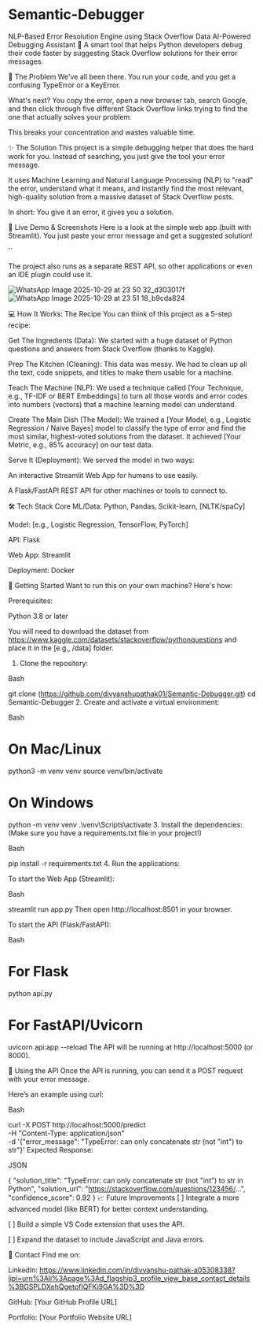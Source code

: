 # Semantic-Debugger
NLP-Based Error Resolution Engine using Stack Overflow Data
AI-Powered Debugging Assistant 🤖
A smart tool that helps Python developers debug their code faster by suggesting Stack Overflow solutions for their error messages.

🤔 The Problem
We've all been there. You run your code, and you get a confusing TypeError or a KeyError.

What's next? You copy the error, open a new browser tab, search Google, and then click through five different Stack Overflow links trying to find the one that actually solves your problem.

This breaks your concentration and wastes valuable time.

✨ The Solution
This project is a simple debugging helper that does the hard work for you. Instead of searching, you just give the tool your error message.

It uses Machine Learning and Natural Language Processing (NLP) to "read" the error, understand what it means, and instantly find the most relevant, high-quality solution from a massive dataset of Stack Overflow posts.

In short: You give it an error, it gives you a solution.

🚀 Live Demo & Screenshots
Here is a look at the simple web app (built with Streamlit). You just paste your error message and get a suggested solution!

``

The project also runs as a separate REST API, so other applications or even an IDE plugin could use it.

![WhatsApp Image 2025-10-29 at 23 50 32_d303017f](https://github.com/user-attachments/assets/e6ddac3a-5d0a-4b4c-aaf5-4d2802564b0f)![WhatsApp Image 2025-10-29 at 23 51 18_b9cda824](https://github.com/user-attachments/assets/86c0b8ec-42a3-49f2-b8de-1e594b663af0)


💻 How It Works: The Recipe
You can think of this project as a 5-step recipe:

Get The Ingredients (Data): We started with a huge dataset of Python questions and answers from Stack Overflow (thanks to Kaggle).

Prep The Kitchen (Cleaning): This data was messy. We had to clean up all the text, code snippets, and titles to make them usable for a machine.

Teach The Machine (NLP): We used a technique called [Your Technique, e.g., TF-IDF or BERT Embeddings] to turn all those words and error codes into numbers (vectors) that a machine learning model can understand.

Create The Main Dish (The Model): We trained a [Your Model, e.g., Logistic Regression / Naive Bayes] model to classify the type of error and find the most similar, highest-voted solutions from the dataset. It achieved [Your Metric, e.g., 85% accuracy] on our test data.

Serve It (Deployment): We served the model in two ways:

An interactive Streamlit Web App for humans to use easily.

A Flask/FastAPI REST API for other machines or tools to connect to.

🛠️ Tech Stack
Core ML/Data: Python, Pandas, Scikit-learn, [NLTK/spaCy]

Model: [e.g., Logistic Regression, TensorFlow, PyTorch]

API: Flask

Web App: Streamlit 

Deployment: Docker

🏁 Getting Started
Want to run this on your own machine? Here's how:

Prerequisites:

Python 3.8 or later

You will need to download the dataset from https://www.kaggle.com/datasets/stackoverflow/pythonquestions and place it in the [e.g., /data] folder.

1. Clone the repository:

Bash

git clone (https://github.com/divyanshupathak01/Semantic-Debugger.git)
cd Semantic-Debugger
2. Create and activate a virtual environment:

Bash

# On Mac/Linux
python3 -m venv venv
source venv/bin/activate

# On Windows
python -m venv venv
.\venv\Scripts\activate
3. Install the dependencies: (Make sure you have a requirements.txt file in your project!)

Bash

pip install -r requirements.txt
4. Run the applications:

To start the Web App (Streamlit):

Bash

streamlit run app.py
Then open http://localhost:8501 in your browser.

To start the API (Flask/FastAPI):

Bash

# For Flask
python api.py

# For FastAPI/Uvicorn
uvicorn api:app --reload
The API will be running at http://localhost:5000 (or 8000).

🚀 Using the API
Once the API is running, you can send it a POST request with your error message.

Here’s an example using curl:

Bash

curl -X POST http://localhost:5000/predict \
     -H "Content-Type: application/json" \
     -d '{"error_message": "TypeError: can only concatenate str (not \"int\") to str"}'
Expected Response:

JSON

{
  "solution_title": "TypeError: can only concatenate str (not \"int\") to str in Python",
  "solution_url": "https://stackoverflow.com/questions/123456/...",
  "confidence_score": 0.92
}
📈 Future Improvements
[ ] Integrate a more advanced model (like BERT) for better context understanding.

[ ] Build a simple VS Code extension that uses the API.

[ ] Expand the dataset to include JavaScript and Java errors.

👤 Contact
Find me on:

LinkedIn: https://www.linkedin.com/in/divyanshu-pathak-a05308338?lipi=urn%3Ali%3Apage%3Ad_flagship3_profile_view_base_contact_details%3BGSPLDXehQgetofIQFKi9GA%3D%3D

GitHub: [Your GitHub Profile URL]

Portfolio: [Your Portfolio Website URL]
